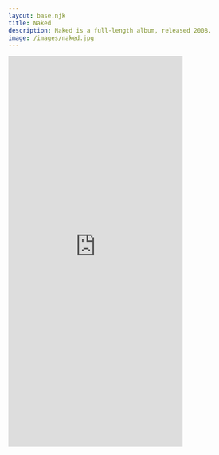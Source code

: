 ```yaml
---
layout: base.njk
title: Naked
description: Naked is a full-length album, released 2008.
image: /images/naked.jpg
---
```

<iframe style="border: 0; width: 350px; height: 786px;" src="https://bandcamp.com/EmbeddedPlayer/album=3650041712/size=large/bgcol=333333/linkcol=0f91ff/transparent=true/" seamless><a href="https://creaturerock.bandcamp.com/album/naked">Naked by Michael Scott Parker</a></iframe>
